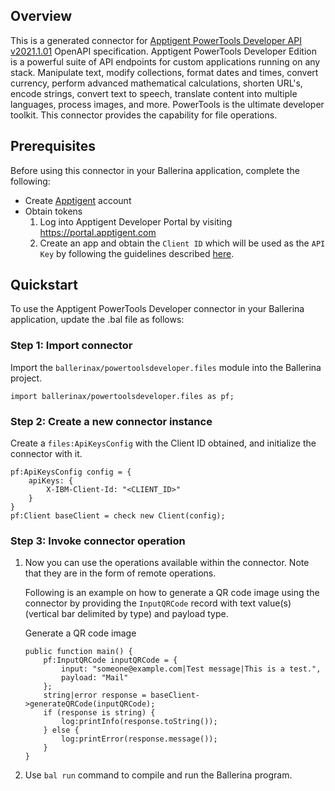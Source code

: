 ## Overview

This is a generated connector for [Apptigent PowerTools Developer API v2021.1.01](https://portal.apptigent.com/node/612) OpenAPI specification. 
Apptigent PowerTools Developer Edition is a powerful suite of API endpoints for custom applications running on any stack. 
Manipulate text, modify collections, format dates and times, convert currency, perform advanced mathematical calculations, shorten URL's, encode strings, convert text to speech, translate content into multiple languages, process images, and more. 
PowerTools is the ultimate developer toolkit. 
This connector provides the capability for file operations.

## Prerequisites

Before using this connector in your Ballerina application, complete the following:

* Create [Apptigent](https://portal.apptigent.com/user/register) account
* Obtain tokens
    1. Log into Apptigent Developer Portal by visiting https://portal.apptigent.com
    2. Create an app and obtain the `Client ID` which will be used as the `API Key` by following the guidelines described [here](https://portal.apptigent.com/start).
 
## Quickstart

To use the Apptigent PowerTools Developer connector in your Ballerina application, update the .bal file as follows:

### Step 1: Import connector
Import the `ballerinax/powertoolsdeveloper.files` module into the Ballerina project.
```ballerina
import ballerinax/powertoolsdeveloper.files as pf;
```

### Step 2: Create a new connector instance
Create a `files:ApiKeysConfig` with the Client ID obtained, and initialize the connector with it.
```ballerina
pf:ApiKeysConfig config = {
    apiKeys: {
        X-IBM-Client-Id: "<CLIENT_ID>"
    }
}
pf:Client baseClient = check new Client(config);
```

### Step 3: Invoke connector operation
1. Now you can use the operations available within the connector. Note that they are in the form of remote operations.

    Following is an example on how to generate a QR code image using the connector by providing the `InputQRCode` record with text value(s) (vertical bar delimited by type) and payload type.

    Generate a QR code image

    ```ballerina
    public function main() {
        pf:InputQRCode inputQRCode = {
            input: "someone@example.com|Test message|This is a test.",
            payload: "Mail"
        };
        string|error response = baseClient->generateQRCode(inputQRCode);
        if (response is string) {
            log:printInfo(response.toString());
        } else {
            log:printError(response.message());
        }
    }
    ``` 

2. Use `bal run` command to compile and run the Ballerina program. 
